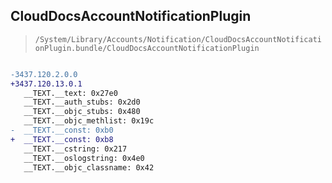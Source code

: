 ## CloudDocsAccountNotificationPlugin

> `/System/Library/Accounts/Notification/CloudDocsAccountNotificationPlugin.bundle/CloudDocsAccountNotificationPlugin`

```diff

-3437.120.2.0.0
+3437.120.13.0.1
   __TEXT.__text: 0x27e0
   __TEXT.__auth_stubs: 0x2d0
   __TEXT.__objc_stubs: 0x480
   __TEXT.__objc_methlist: 0x19c
-  __TEXT.__const: 0xb0
+  __TEXT.__const: 0xb8
   __TEXT.__cstring: 0x217
   __TEXT.__oslogstring: 0x4e0
   __TEXT.__objc_classname: 0x42

```
